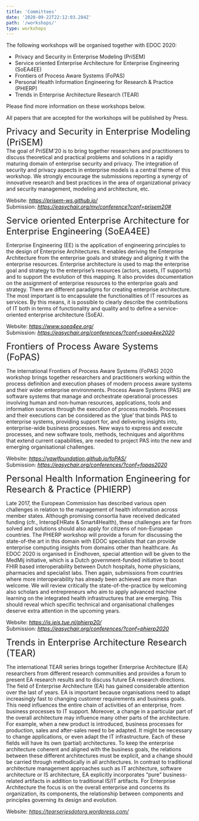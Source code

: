 ```yaml
---
title: 'Committees'
date: '2020-09-22T22:12:03.284Z'
path: '/workshops/'
type: workshops
---
```


The following workshops will be organised together with EDOC 2020:

- Privacy and Security in Enterprise Modeling (PriSEM)
- Service oriented Enterprise Architecture for Enterprise Engineering (SoEA4EE)
- Frontiers of Process Aware Systems (FoPAS)
- Personal Health Information Engineering for Research & Practice (PHIERP)
- Trends in Enterprise Architecture Research (TEAR)

Please find more information on these workshops below.

All papers that are accepted for the workshops will be published by Press.

<div style="font-size:18pt;">Privacy and Security in Enterprise Modeling (PriSEM)</div>
The goal of PriSEM’20 is to bring together researchers and practitioners to discuss theoretical and practical problems and solutions in a rapidly maturing domain of enterprise security and privacy. The integration of security and privacy aspects in enterprise models is a central theme of this workshop. We strongly encourage the submissions reporting a synergy of innovative research and best practices in the area of organizational privacy and security management, modeling and architecture, etc.

<p><p/>
Website: <a style="color: black;text-decoration: underline;" href="https://prisem-ws.github.io/"><i>https://prisem-ws.github.io/</i></a><br/>
Submission: <a style="color: black;text-decoration: underline;" href="https://easychair.org/my/conference?conf=prisem20#"><i>https://easychair.org/my/conference?conf=prisem20#</i></a><br/>

<div style="font-size:18pt;">Service oriented Enterprise Architecture for Enterprise Engineering (SoEA4EE)</div>

Enterprise Engineering (EE) is the application of engineering principles to the design of Enterprise Architectures. It enables deriving the Enterprise Architecture from the enterprise goals and strategy and aligning it with the enterprise resources. Enterprise architecture is used to map the enterprise goal and strategy to the enterprise’s resources (actors, assets, IT supports) and to support the evolution of this mapping. It also provides documentation on the assignment of enterprise resources to the enterprise goals and strategy. There are different paradigms for creating enterprise architecture. The most important is to encapsulate the functionalities of IT resources as services. By this means, it is possible to clearly describe the contributions of IT both in terms of functionality and quality and to define a service-oriented enterprise architecture (SoEA).

<p><p/>
Website: <a style="color: black;text-decoration: underline;" href="https://www.soea4ee.org/"><i>https://www.soea4ee.org/</i></a><br/>
Submission: <a style="color: black;text-decoration: underline;" href="https://easychair.org/conferences/?conf=soea4ee2020"><i>https://easychair.org/conferences/?conf=soea4ee2020</i></a><br/>

<div style="font-size:18pt;">Frontiers of Process Aware Systems (FoPAS)</div>

The international Frontiers of Process Aware Systems (FoPAS) 2020 workshop brings together researchers and practitioners working within the process definition and execution phases of modern process aware systems and their wider enterprise environments. Process Aware Systems (PAS) are software systems that manage and orchestrate operational processes involving human and non-human resources, applications, tools and information sources through the execution of process models. Processes and their executions can be considered as the ‘glue’ that binds PAS to enterprise systems, providing support for, and delivering insights into, enterprise-wide business processes. New ways to express and execute processes, and new software tools, methods, techniques and algorithms that extend current capabilities, are needed to project PAS into the new and emerging organisational challenges.

<p><p/>
Website: <a style="color: black;text-decoration: underline;" href="https://yawlfoundation.github.io/foPAS/"><i>https://yawlfoundation.github.io/foPAS/</i></a><br/>
Submission: <a style="color: black;text-decoration: underline;" href="https://easychair.org/conferences/?conf=fopas2020"><i>https://easychair.org/conferences/?conf=fopas2020</i></a><br/>

<div style="font-size:18pt;">Personal Health Information Engineering for Research & Practice (PHIERP)</div>

Late 2017, the European Commission has described various open challenges in relation to the management of health information across member states. Although promising consortia have received dedicated funding (cfr., InteropEHRate & Smart4Health), these challenges are far from solved and solutions should also apply for citizens of non-European countries. The PHIERP workshop will provide a forum for discussing the state-of-the art in this domain with EDOC specialists that can provide enterprise computing insights from domains other than healthcare. As EDOC 2020 is organised in Eindhoven, special attention will be given to the MedMij initiative, which is a Dutch government-funded initiative to boost FHIR based interoperability between Dutch hospitals, home physicians, pharmacies and specialist labs. Then again, submissions from countries where more interoperability has already been achieved are more than welcome. We will review critically the state-of-the-practice by welcoming also scholars and entrepreneurs who aim to apply advanced machine learning on the integrated health infrastructures that are emerging. This should reveal which specific technical and organisational challenges deserve extra attention in the upcoming years.

<p><p/>
Website: <a style="color: black;text-decoration: underline;" href="https://is.ieis.tue.nl/phierp20/"><i>https://is.ieis.tue.nl/phierp20/</i></a><br/>
Submission: <a style="color: black;text-decoration: underline;" href="https://easychair.org/conferences/?conf=phierp2020"><i>https://easychair.org/conferences/?conf=phierp2020</i></a><br/>

<div style="font-size:18pt;">Trends in Enterprise Architecture Research (TEAR)</div>

The international TEAR series brings together Enterprise Architecture (EA) researchers from different research communities and provides a forum to present EA research results and to discuss future EA research directions. The field of Enterprise Architecture (EA) has gained considerable attention over the last of years. EA is important because organisations need to adapt increasingly fast to changing customer requirements and business goals. This need influences the entire chain of activities of an enterprise, from business processes to IT support. Moreover, a change in a particular part of the overall architecture may influence many other parts of the architecture. For example, when a new product is introduced, business processes for production, sales and after-sales need to be adapted. It might be necessary to change applications, or even adapt the IT infrastructure. Each of these fields will have its own (partial) architectures. To keep the enterprise architecture coherent and aligned with the business goals, the relations between these different architectures must be explicit, and a change should be carried through methodically in all architectures. In contrast to traditional architecture management approaches such as IT architecture, software architecture or IS architecture, EA explicitly incorporates “pure” business-related artifacts in addition to traditional IS/IT artifacts. For Enterprise Architecture the focus is on the overall enterprise and concerns its organization, its components, the relationship between components and principles governing its design and evolution.

Website: <a style="color: black;text-decoration: underline;" href="https://tearseriesdotorg.wordpress.com/"><i>https://tearseriesdotorg.wordpress.com/</i></a><br/>
